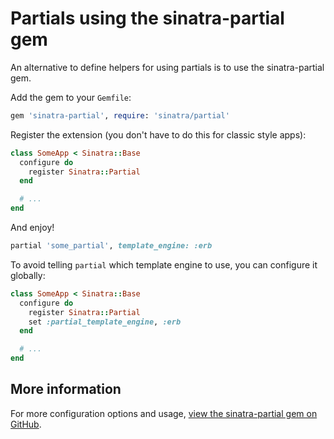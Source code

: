 # Partials using the sinatra-partial gem

An alternative to define helpers for using partials is to use the
sinatra-partial gem.

Add the gem to your `Gemfile`:

```ruby
gem 'sinatra-partial', require: 'sinatra/partial'
```

Register the extension (you don't have to do this for classic style apps):

```ruby
class SomeApp < Sinatra::Base
  configure do
    register Sinatra::Partial
  end

  # ...
end
```

And enjoy!

```ruby
partial 'some_partial', template_engine: :erb
```

To avoid telling `partial` which template engine to use, you can configure it
globally:

```ruby
class SomeApp < Sinatra::Base
  configure do
    register Sinatra::Partial
    set :partial_template_engine, :erb
  end

  # ...
end
```

## More information

For more configuration options and usage, [view the sinatra-partial gem on
GitHub](https://github.com/yb66/Sinatra-Partial).
